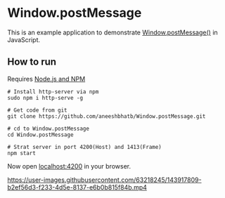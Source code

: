 # Window.postMessage
This is an example application to demonstrate [Window.postMessage()](https://developer.mozilla.org/en-US/docs/Web/API/Window/postMessage) in JavaScript.

## How to run
Requires [Node.js and NPM](https://nodejs.org/en/download/)
```
# Install http-server via npm
sudo npm i http-serve -g

# Get code from git
git clone https://github.com/aneeshbhatb/Window.postMessage.git

# cd to Window.postMessage
cd Window.postMessage

# Strat server in port 4200(Host) and 1413(Frame)
npm start
```
Now open [localhost:4200](http://localhost:4200) in your browser.


https://user-images.githubusercontent.com/63218245/143917809-b2ef56d3-f233-4d5e-8137-e6b0b815f84b.mp4

